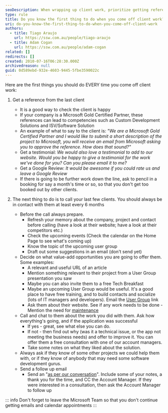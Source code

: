 ```yaml
---
seoDescription: When wrapping up client work, prioritize getting references from satisfied clients to boost your company's credibility and unlock new opportunities.
type: rule
title: Do you know the first thing to do when you come off client work?
uri: do-you-know-the-first-thing-to-do-when-you-come-off-client-work
authors:
  - title: Tiago Araujo
    url: https://ssw.com.au/people/tiago-araujo
  - title: Adam Cogan
    url: https://ssw.com.au/people/adam-cogan
related: []
redirects: []
created: 2010-07-16T06:28:30.000Z
archivedreason: null
guid: 0d589ebd-932e-4603-9445-5fbe3590022c
---
```


Here are the first things you should do EVERY time you come off client work:

<!--endintro-->

1. Get a reference from the last client

   - It is a good way to check the client is happy
   - If your company is a Microsoft Gold Certified Partner, these references can lead to competencies such as Custom Development Solutions and ISV/Software Solution
   - An example of what to say to the client is: _"We are a Microsoft Gold Certified Partner and I would like to submit a short description of the project to Microsoft, you will receive an email from Microsoft asking you to approve the reference. How does that sound?"_
   - Get a testimonial: _We would also love a testimonial to add to our website. Would you be happy to give a testimonial for the work we've done for you? Can you please email it to me?_
   - Get a Google Review: _It would be awesome if you could rate us and leave a Google Review_
   - If there is going to be further work down the line, ask to pencil in a booking for say a month's time or so, so that you don't get too booked out by other clients.

1. The next thing to do is to call your last few clients. You should always be in contact with them at least every 6 months
   - Before the call always prepare.
     - Refresh your memory about the company, project and contact before calling (have a look at their website; have a look at their competitors etc.)
     - Check the upcoming events (Check the calendar on the Home Page to see what's coming up)
     - Know the topic of the upcoming user group
     - Draft out some suggestions in an email (don't send yet)
   - Decide on what value-add opportunities you are going to offer them. Some examples:
     - A relevant and useful URL of an article
     - Mention something relevant to their project from a User Group presentation you saw
     - Maybe you can also invite them to a free Tech Breakfast
     - Maybe an upcoming User Group would be useful. It's a good place to have free training, and to build contacts and socialize (lots of IT managers and developers). Email the [User Group](http://www.ssw.com.au/ssw/NETUG/Default.aspx) link
     - Ask them about their website. See if any work needs to be done - Mention the need for [maintenance](/rules-to-better-websites-tuning-and-maintenance)
   - Call and chat to them about the work you did with them. Ask how everything's going, and if the application was successful
     - If yes - great, see what else you can do.
     - If not - then find out why (was it a technical issue, or the app not meeting the business needs) and offer to improve it. You can offer them a free consultation with one of our account managers.
     - Take some notes on what they liked about the solution.
   - Always ask if they know of some other projects we could help them with, or if they know of anybody that may need some software development gurus.
   - Send a follow up email
     - Send an "[as per our conversation](/do-you-send-as-per-our-conversation-emails)". Include some of your notes, a thank you for the time, and CC the Account Manager. If they were interested in a consultation, then ask the Account Manager to follow up

::: info
Don't forget to leave the Microsoft Team so that you don't continue getting emails and calendar appointments
:::
